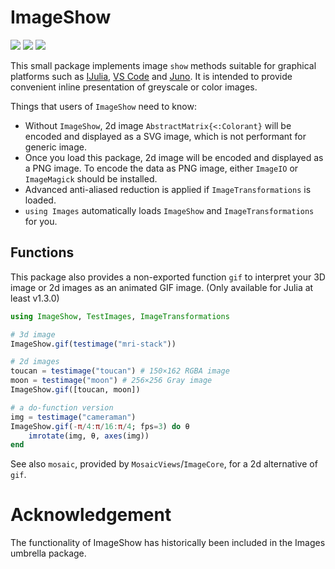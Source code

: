 # ImageShow

[![][travis-img]][travis-url]
[![][pkgeval-img]][pkgeval-url]
[![][codecov-img]][codecov-url]

This small package implements image `show` methods suitable for
graphical platforms such as [IJulia](https://github.com/JuliaLang/IJulia.jl),
[VS Code](https://github.com/julia-vscode/julia-vscode) and [Juno](https://junolab.org/).
It is intended to provide convenient
inline presentation of greyscale or color images.

Things that users of `ImageShow` need to know:

* Without `ImageShow`, 2d image `AbstractMatrix{<:Colorant}` will be encoded and displayed as a SVG image, which is not performant
  for generic image.
* Once you load this package, 2d image will be encoded and displayed as a PNG image. To encode the
  data as PNG image, either `ImageIO` or `ImageMagick` should be installed.
* Advanced anti-aliased reduction is applied if `ImageTransformations` is loaded.
* `using Images` automatically loads `ImageShow` and `ImageTransformations` for you.

## Functions

This package also provides a non-exported function `gif` to interpret your 3D image or 2d images as
an animated GIF image. (Only available for Julia at least v1.3.0)

```julia
using ImageShow, TestImages, ImageTransformations

# 3d image
ImageShow.gif(testimage("mri-stack"))

# 2d images
toucan = testimage("toucan") # 150×162 RGBA image
moon = testimage("moon") # 256×256 Gray image
ImageShow.gif([toucan, moon])

# a do-function version
img = testimage("cameraman")
ImageShow.gif(-π/4:π/16:π/4; fps=3) do θ
    imrotate(img, θ, axes(img))
end
```

See also `mosaic`, provided by `MosaicViews`/`ImageCore`, for a 2d alternative of `gif`.

# Acknowledgement

The functionality of ImageShow has historically been included in the
Images umbrella package.

<!-- URLS -->

[pkgeval-img]: https://juliaci.github.io/NanosoldierReports/pkgeval_badges/I/ImageShow.svg
[pkgeval-url]: https://juliaci.github.io/NanosoldierReports/pkgeval_badges/report.html
[travis-img]: https://travis-ci.org/JuliaImages/ImageShow.jl.svg?branch=master
[travis-url]: https://travis-ci.org/JuliaImages/ImageShow.jl
[codecov-img]: https://codecov.io/github/JuliaImages/ImageShow.jl/coverage.svg?branch=master
[codecov-url]: https://codecov.io/github/JuliaImages/ImageShow.jl?branch=master
